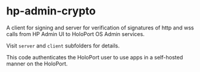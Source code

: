 # hp-admin-crypto
A client for signing and server for verification of signatures of http and wss calls from HP Admin UI to HoloPort OS Admin services.

Visit `server` and `client` subfolders for details.

This code authenticates the HoloPort user to use apps in a self-hosted manner on the HoloPort.
